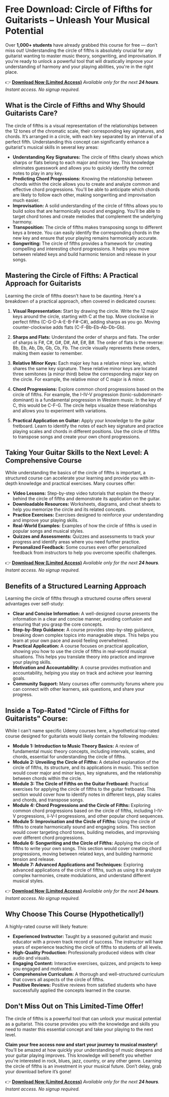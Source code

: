 # Free Download: Circle of Fifths for Guitarists – Unleash Your Musical Potential

Over **1,000+ students** have already grabbed this course for free — don’t miss out!
Understanding the circle of fifths is absolutely crucial for any guitarist wanting to master music theory, songwriting, and improvisation. If you're ready to unlock a powerful tool that will drastically improve your understanding of harmony and your playing abilities, you're in the right place.

👉 [**Download Now (Limited Access)**](https://udemywork.com/circle-of-fifths-for-guitarists)
_Available only for the next **24 hours**. Instant access. No signup required._

## What is the Circle of Fifths and Why Should Guitarists Care?

The circle of fifths is a visual representation of the relationships between the 12 tones of the chromatic scale, their corresponding key signatures, and chords. It’s arranged in a circle, with each key separated by an interval of a perfect fifth. Understanding this concept can significantly enhance a guitarist's musical skills in several key areas:

*   **Understanding Key Signatures:** The circle of fifths clearly shows which sharps or flats belong to each major and minor key. This knowledge eliminates guesswork and allows you to quickly identify the correct notes to play in any key.
*   **Predicting Chord Progressions:** Knowing the relationship between chords within the circle allows you to create and analyze common and effective chord progressions. You'll be able to anticipate which chords are likely to follow each other, making songwriting and improvisation much easier.
*   **Improvisation:** A solid understanding of the circle of fifths allows you to build solos that are harmonically sound and engaging. You’ll be able to target chord tones and create melodies that complement the underlying harmony.
*   **Transposition:** The circle of fifths makes transposing songs to different keys a breeze. You can easily identify the corresponding chords in the new key and ensure that your playing remains harmonically accurate.
*   **Songwriting:** The circle of fifths provides a framework for creating compelling and interesting chord progressions. It helps you move between related keys and build harmonic tension and release in your songs.

## Mastering the Circle of Fifths: A Practical Approach for Guitarists

Learning the circle of fifths doesn't have to be daunting. Here's a breakdown of a practical approach, often covered in dedicated courses:

1.  **Visual Representation:** Start by drawing the circle. Write the 12 major keys around the circle, starting with C at the top. Move clockwise in perfect fifths (C-G-D-A-E-B-F#-C#), adding sharps as you go. Moving counter-clockwise adds flats (C-F-Bb-Eb-Ab-Db-Gb).

2.  **Sharps and Flats:** Understand the order of sharps and flats. The order of sharps is F#, C#, G#, D#, A#, E#, B#. The order of flats is the reverse: Bb, Eb, Ab, Db, Gb, Cb, Fb. The circle visually represents these orders, making them easier to remember.

3.  **Relative Minor Keys:** Each major key has a relative minor key, which shares the same key signature. These relative minor keys are located three semitones (a minor third) below the corresponding major key on the circle. For example, the relative minor of C major is A minor.

4.  **Chord Progressions:** Explore common chord progressions based on the circle of fifths. For example, the I-IV-V progression (tonic-subdominant-dominant) is a fundamental progression in Western music. In the key of C, this would be C-F-G. The circle helps visualize these relationships and allows you to experiment with variations.

5.  **Practical Application on Guitar:** Apply your knowledge to the guitar fretboard. Learn to identify the notes of each key signature and practice playing scales and chords in different positions. Use the circle of fifths to transpose songs and create your own chord progressions.

## Taking Your Guitar Skills to the Next Level: A Comprehensive Course

While understanding the basics of the circle of fifths is important, a structured course can accelerate your learning and provide you with in-depth knowledge and practical exercises. Many courses offer:

*   **Video Lessons:** Step-by-step video tutorials that explain the theory behind the circle of fifths and demonstrate its application on the guitar.
*   **Downloadable Resources:** Worksheets, diagrams, and cheat sheets to help you memorize the circle and its related concepts.
*   **Practice Exercises:** Exercises designed to reinforce your understanding and improve your playing skills.
*   **Real-World Examples:** Examples of how the circle of fifths is used in popular songs and musical styles.
*   **Quizzes and Assessments:** Quizzes and assessments to track your progress and identify areas where you need further practice.
*   **Personalized Feedback:** Some courses even offer personalized feedback from instructors to help you overcome specific challenges.

👉 [**Download Now (Limited Access)**](https://udemywork.com/circle-of-fifths-for-guitarists)
_Available only for the next **24 hours**. Instant access. No signup required._

## Benefits of a Structured Learning Approach

Learning the circle of fifths through a structured course offers several advantages over self-study:

*   **Clear and Concise Information:** A well-designed course presents the information in a clear and concise manner, avoiding confusion and ensuring that you grasp the core concepts.
*   **Step-by-Step Guidance:** A course provides step-by-step guidance, breaking down complex topics into manageable steps. This helps you learn at your own pace and avoid feeling overwhelmed.
*   **Practical Application:** A course focuses on practical application, showing you how to use the circle of fifths in real-world musical situations. This helps you translate theory into practice and improve your playing skills.
*   **Motivation and Accountability:** A course provides motivation and accountability, helping you stay on track and achieve your learning goals.
*   **Community Support:** Many courses offer community forums where you can connect with other learners, ask questions, and share your progress.

## Inside a Top-Rated "Circle of Fifths for Guitarists" Course:

While I can't name specific Udemy courses here, a hypothetical top-rated course designed for guitarists would likely contain the following modules:

*   **Module 1: Introduction to Music Theory Basics:** A review of fundamental music theory concepts, including intervals, scales, and chords, essential for understanding the circle of fifths.
*   **Module 2: Unveiling the Circle of Fifths:** A detailed explanation of the circle of fifths, its structure, and its applications in music. This section would cover major and minor keys, key signatures, and the relationship between chords within the circle.
*   **Module 3: The Circle of Fifths on the Guitar Fretboard:** Practical exercises for applying the circle of fifths to the guitar fretboard. This section would cover how to identify notes in different keys, play scales and chords, and transpose songs.
*   **Module 4: Chord Progressions and the Circle of Fifths:** Exploring common chord progressions based on the circle of fifths, including I-IV-V progressions, ii-V-I progressions, and other popular chord sequences.
*   **Module 5: Improvisation and the Circle of Fifths:** Using the circle of fifths to create harmonically sound and engaging solos. This section would cover targeting chord tones, building melodies, and improvising over different chord progressions.
*   **Module 6: Songwriting and the Circle of Fifths:** Applying the circle of fifths to write your own songs. This section would cover creating chord progressions, moving between related keys, and building harmonic tension and release.
*   **Module 7: Advanced Applications and Techniques:** Exploring advanced applications of the circle of fifths, such as using it to analyze complex harmonies, create modulations, and understand different musical styles.

👉 [**Download Now (Limited Access)**](https://udemywork.com/circle-of-fifths-for-guitarists)
_Available only for the next **24 hours**. Instant access. No signup required._

## Why Choose This Course (Hypothetically!)

A highly-rated course will likely feature:

*   **Experienced Instructor:** Taught by a seasoned guitarist and music educator with a proven track record of success. The instructor will have years of experience teaching the circle of fifths to students of all levels.
*   **High-Quality Production:** Professionally produced videos with clear audio and visuals.
*   **Engaging Content:** Interactive exercises, quizzes, and projects to keep you engaged and motivated.
*   **Comprehensive Curriculum:** A thorough and well-structured curriculum that covers all aspects of the circle of fifths.
*   **Positive Reviews:** Positive reviews from satisfied students who have successfully applied the concepts learned in the course.

## Don't Miss Out on This Limited-Time Offer!

The circle of fifths is a powerful tool that can unlock your musical potential as a guitarist. This course provides you with the knowledge and skills you need to master this essential concept and take your playing to the next level.

**Claim your free access now and start your journey to musical mastery!** You’ll be amazed at how quickly your understanding of music deepens and your guitar playing improves. This knowledge will benefit you whether you're interested in rock, blues, jazz, country, or any other genre. Learning the circle of fifths is an investment in your musical future. Don’t delay, grab your download before it’s gone!

👉 [**Download Now (Limited Access)**](https://udemywork.com/circle-of-fifths-for-guitarists)
_Available only for the next **24 hours**. Instant access. No signup required._
